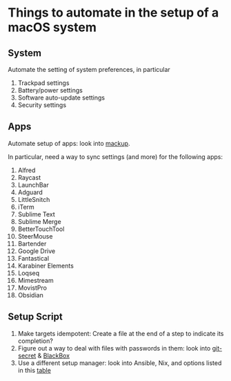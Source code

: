 # Things to automate in the setup of a macOS system


## System
Automate the setting of system preferences, in particular
1. Trackpad settings
2. Battery/power settings
3. Software auto-update settings
4. Security settings


## Apps
Automate setup of apps: look into [mackup](https://github.com/lra/mackup).

In particular, need a way to sync settings (and more) for the following apps:
1. Alfred
2. Raycast
3. LaunchBar
4. Adguard
5. LittleSnitch
6. iTerm
7. Sublime Text
8. Sublime Merge
9. BetterTouchTool
10. SteerMouse
11. Bartender
12. Google Drive
13. Fantastical
14. Karabiner Elements
15. Loqseq
16. Mimestream
17. MovistPro
18. Obsidian


## Setup Script
1. Make targets idempotent: Create a file at the end of a step to indicate its completion?
2. Figure out a way to deal with files with passwords in them: look into [git-secret](https://git-secret.io/) & [BlackBox](https://github.com/StackExchange/blackbox)
3. Use a different setup manager: look into Ansible, Nix, and options listed in this [table](https://www.chezmoi.io/comparison-table/)